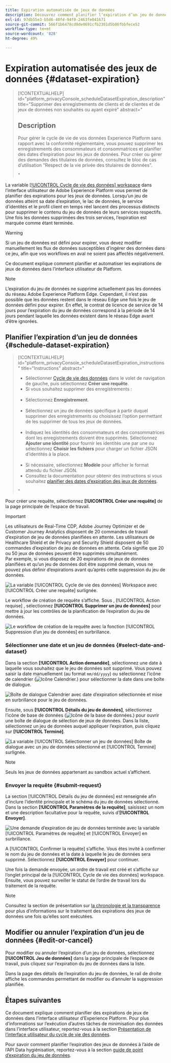 ```yaml
---
title: Expiration automatisée de jeux de données
description: Découvrez comment planifier l’expiration d’un jeu de données dans l’interface utilisateur d’Adobe Experience Platform.
exl-id: 97db55e3-b5d6-40fd-94f0-2463fe041671
source-git-commit: 566f1b6478cd0de0691cfb2301d5b86fbbfece52
workflow-type: tm+mt
source-wordcount: '828'
ht-degree: 49%

---
```


# Expiration automatisée des jeux de données {#dataset-expiration}

>[!CONTEXTUALHELP]
>id="platform_privacyConsole_scheduleDatasetExpiration_description"
>title="Supprimer des enregistrements de clients et de clientes et de jeux de données non souhaités ou ayant expiré"
>abstract="<h2>Description</h2><p>Pour gérer le cycle de vie de vos données Experience Platform sans rapport avec la conformité réglementaire, vous pouvez supprimer les enregistrements des consommateurs et consommatrices et planifier des dates d’expiration pour les jeux de données. Pour créer ou gérer des demandes des titulaires de données, consultez le bloc de cas d’utilisation &quot;Respect de la vie privée des titulaires de données&quot;.</p>"

La variable [[!UICONTROL Cycle de vie des données] workspace](./overview.md) dans l’interface utilisateur de Adobe Experience Platform vous permet de planifier des expirations pour les jeux de données. Lorsqu’un jeu de données atteint sa date d’expiration, le lac de données, le service d’identités et le profil client en temps réel lancent des processus distincts pour supprimer le contenu du jeu de données de leurs services respectifs. Une fois les données supprimées des trois services, l’expiration est marquée comme étant terminée.

>[!WARNING]
>
>Si un jeu de données est défini pour expirer, vous devez modifier manuellement les flux de données susceptibles d’ingérer des données dans ce jeu, afin que vos workflows en aval ne soient pas affectés négativement.

Ce document explique comment planifier et automatiser les expirations de jeux de données dans l’interface utilisateur de Platform.

>[!NOTE]
>
>L’expiration du jeu de données ne supprime actuellement pas les données du réseau Adobe Experience Platform Edge. Cependant, il n’est pas possible que les données restent dans le réseau Edge une fois le jeu de données défini pour expirer. En effet, le contrat de licence de service de 14 jours pour l’expiration du jeu de données correspond à la période de 14 jours pendant laquelle les données existent dans le réseau Edge avant d’être ignorées.

## Planifier l’expiration d’un jeu de données {#schedule-dataset-expiration}

>[!CONTEXTUALHELP]
>id="platform_privacyConsole_scheduleDatasetExpiration_instructions"
>title="Instructions"
>abstract="<ul><li>Sélectionner <a href="https://experienceleague.adobe.com/docs/experience-platform/hygiene/ui/overview.html?lang=fr">Cycle de vie des données</a> dans le volet de navigation de gauche, puis sélectionnez <b>Créer une requête</b>.</li><li>Si vous souhaitez supprimer des enregistrements :</li>   <li>Sélectionnez <b>Enregistrement</b>.</li>   <li>Sélectionnez un jeu de données spécifique à partir duquel supprimer des enregistrements ou choisissez l’option permettant de les supprimer de tous les jeux de données.</li>   <li>Indiquez les identités des consommateurs et des consommatrices dont les enregistrements doivent être supprimés. Sélectionnez <b>Ajouter une identité</b> pour fournir les identités une par une ou sélectionnez <b>Choisir les fichiers</b> pour charger un fichier JSON d’identités à la place.</li>   <li>Si nécessaire, sélectionnez <b>Modèle</b> pour afficher le format attendu du fichier JSON.</li><li>Consultez la documentation pour obtenir des instructions si vous souhaitez <a href="https://experienceleague.adobe.com/docs/experience-platform/hygiene/ui/dataset-expiration.html#schedule-dataset-expiration">planifier des dates d’expiration des jeux de données</a>.</li></ul>"

Pour créer une requête, sélectionnez **[!UICONTROL Créer une requête]** de la page principale de l’espace de travail.

>[!IMPORTANT]
>
Les utilisateurs de Real-Time CDP, Adobe Journey Optimizer et de Customer Journey Analytics disposent de 20 commandes de travail d’expiration de jeu de données planifiées en attente. Les utilisateurs de Healthcare Shield et de Privacy and Security Shield disposent de 50 commandes d’expiration de jeu de données en attente. Cela signifie que 20 ou 50 jeux de données peuvent être supprimés simultanément.<br>Par exemple, si vous disposez de 20 expirations de jeux de données planifiées et qu’un jeu de données doit être supprimé demain, vous ne pouvez plus définir d’expirations avant qu’après cette suppression du jeu de données.

![La variable [!UICONTROL Cycle de vie des données] Workspace avec [!UICONTROL Créer une requête] surlignée.](../images/ui/ttl/create-request-button.png)

Le workflow de création de requête s’affiche. Sous , [!UICONTROL Action requise] , sélectionnez **[!UICONTROL Supprimer un jeu de données]** pour mettre à jour les contrôles de la planification de l’expiration du jeu de données.

![Le workflow de création de la requête avec la fonction [!UICONTROL Suppression d’un jeu de données] en surbrillance.](../images/ui/ttl/dataset-selected.png)

### Sélectionner une date et un jeu de données {#select-date-and-dataset}

Dans la section **[!UICONTROL Action demandée]**, sélectionnez une date à laquelle vous souhaitez que le jeu de données soit supprimé. Vous pouvez saisir la date manuellement (au format `mm/dd/yyyy`) ou sélectionnez l’icône de calendrier (![Icône Calendrier.](../images/ui/ttl/calendar-icon.png)) pour sélectionner la date dans une boîte de dialogue.

![Boîte de dialogue Calendrier avec date d’expiration sélectionnée et mise en surbrillance pour le jeu de données.](../images/ui/ttl/select-date.png)

Ensuite, sous **[!UICONTROL Détails du jeu de données]**, sélectionnez l’icône de base de données (![Icône de la base de données.](../images/ui/ttl/database-icon.png)) pour ouvrir une boîte de dialogue de sélection de jeux de données. Dans la liste, sélectionnez un jeu de données auquel appliquer l’expiration, puis cliquez sur **[!UICONTROL Terminé]**.

![La variable [!UICONTROL Sélectionner un jeu de données] Boîte de dialogue avec un jeu de données sélectionné et [!UICONTROL Terminé] surlignée.](../images/ui/ttl/select-dataset.png)

>[!NOTE]
>
Seuls les jeux de données appartenant au sandbox actuel s’affichent.

### Envoyer la requête {#submit-request}

La section [!UICONTROL Détails du jeu de données] est renseignée afin d’inclure l’identité principale et le schéma du jeu de données sélectionné. Dans la section **[!UICONTROL Paramètres de la requête]**, saisissez un nom et une description facultative pour la requête, suivis d’**[!UICONTROL Envoyer]**.

![Une demande d’expiration de jeu de données terminée avec la variable [!UICONTROL Paramètres de requête] et [!UICONTROL Envoyer] en surbrillance.](../images/ui/ttl/submit.png)

A [!UICONTROL Confirmer la requête] s’affiche. Vous êtes invité à confirmer le nom du jeu de données et la date à laquelle le jeu de données sera supprimé. Sélectionnez **[!UICONTROL Envoyer]** pour continuer.

Une fois la demande envoyée, un ordre de travail est créé et s’affiche sur l’onglet principal de la [!UICONTROL Cycle de vie des données] workspace. Ensuite, vous pouvez surveiller le statut de l’ordre de travail lors du traitement de la requête.

>[!NOTE]
>
Consultez la section de présentation sur [la chronologie et la transparence](../home.md#dataset-expiration-transparency) pour plus d’informations sur le traitement des expirations des jeux de données une fois qu’elles sont exécutées.

## Modifier ou annuler l’expiration d’un jeu de données {#edit-or-cancel}

Pour modifier ou annuler l’expiration d’un jeu de données, sélectionnez **[!UICONTROL Jeu de données]** dans la page principale de l’espace de travail, puis cliquez sur l’expiration du jeu de données dans la liste.

Dans la page des détails de l’expiration du jeu de données, le rail de droite affiche les commandes permettant de modifier ou d’annuler la suppression planifiée.

## Étapes suivantes

Ce document explique comment planifier des expirations de jeux de données dans l’interface utilisateur d’Experience Platform. Pour plus d’informations sur l’exécution d’autres tâches de minimisation des données dans l’interface utilisateur, reportez-vous à la section [Présentation de l’interface utilisateur du cycle de vie des données](./overview.md).

Pour savoir comment planifier l’expiration des jeux de données à l’aide de l’API Data hygiénisation, reportez-vous à la section [guide de point d’expiration du jeu de données](../api/dataset-expiration.md).
